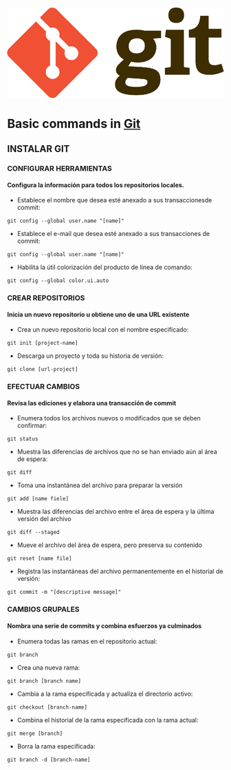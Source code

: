  ![Logo Git](https://github.com/giovannicadiz/GIT-commands/blob/master/img/logo-git.png)

Basic commands in [Git](https://es.wikipedia.org/wiki/Git)
===============

## INSTALAR GIT

### CONFIGURAR HERRAMIENTAS
#### Configura la información para todos los repositorios locales.

* Establece el nombre que desea esté anexado a sus transaccionesde commit:
```[git]
git config --global user.name "[name]"
```

* Establece el e-mail que desea esté anexado a sus transacciones de commit:
```[git]
git config --global user.name "[name]"
```

* Habilita la útil colorización del producto de línea de comando:
```[git]
git config --global color.ui.auto
```

### CREAR REPOSITORIOS
#### Inicia un nuevo repositorio u obtiene uno de una URL existente

* Crea un nuevo repositorio local con el nombre especificado:
```[git]
git init [project-name]
```

* Descarga un proyecto y toda su historia de versión:
```[git]
git clone [url-project]
```

### EFECTUAR CAMBIOS
#### Revisa las ediciones y elabora una transacción de commit

* Enumera todos los archivos nuevos o modificados que se deben confirmar:
```[git]
git status
```

* Muestra las diferencias de archivos que no se han enviado aún al área de espera:
```[git]
git diff
```

* Toma una instantánea del archivo para preparar la versión
```[git]
git add [name fiele]
```

* Muestra las diferencias del archivo entre el área de espera y la última versión del archivo
```[git]
git diff --staged
```

* Mueve el archivo del área de espera, pero preserva su contenido
```[git]
git reset [name file]
```

* Registra las instantáneas del archivo permanentemente en el historial de versión:
```[git]
git commit -m "[descriptive message]"
```

### CAMBIOS GRUPALES
#### Nombra una serie de commits y combina esfuerzos ya culminados

* Enumera todas las ramas en el repositorio actual:
```[git]
git branch
```

* Crea una nueva rama:
```[git]
git branch [branch name]
```

* Cambia a la rama especificada y actualiza el directorio activo:
```[git]
git checkout [branch-name]
```

* Combina el historial de la rama especificada con la rama actual:
```[git]
git merge [branch]
```

* Borra la rama especificada:
```[git]
git branch -d [branch-name]
```
